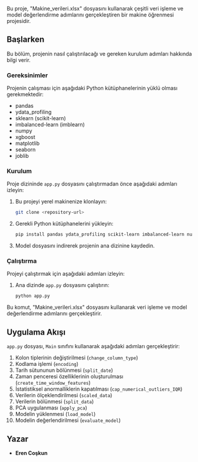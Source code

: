 Bu proje, "Makine_verileri.xlsx" dosyasını kullanarak çeşitli veri işleme ve model değerlendirme adımlarını gerçekleştiren bir makine öğrenmesi projesidir.

## Başlarken

Bu bölüm, projenin nasıl çalıştırılacağı ve gereken kurulum adımları hakkında bilgi verir.

### Gereksinimler

Projenin çalışması için aşağıdaki Python kütüphanelerinin yüklü olması gerekmektedir:

- pandas
- ydata_profiling
- sklearn (scikit-learn)
- imbalanced-learn (imblearn)
- numpy
- xgboost
- matplotlib
- seaborn
- joblib

### Kurulum

Proje dizininde `app.py` dosyasını çalıştırmadan önce aşağıdaki adımları izleyin:

1. Bu projeyi yerel makinenize klonlayın:

   ```bash
   git clone <repository-url>
   ```

2. Gerekli Python kütüphanelerini yükleyin:

   ```bash
   pip install pandas ydata_profiling scikit-learn imbalanced-learn numpy xgboost matplotlib seaborn joblib
   ```

3. Model dosyasını indirerek projenin ana dizinine kaydedin.

### Çalıştırma

Projeyi çalıştırmak için aşağıdaki adımları izleyin:

1. Ana dizinde `app.py` dosyasını çalıştırın:

   ```bash
   python app.py
   ```

Bu komut, "Makine_verileri.xlsx" dosyasını kullanarak veri işleme ve model değerlendirme adımlarını gerçekleştirir.

## Uygulama Akışı

`app.py` dosyası, `Main` sınıfını kullanarak aşağıdaki adımları gerçekleştirir:

1. Kolon tiplerinin değiştirilmesi (`change_column_type`)
2. Kodlama işlemi (`encoding`)
3. Tarih sütununun bölünmesi (`split_date`)
4. Zaman penceresi özelliklerinin oluşturulması (`create_time_window_features`)
5. İstatistiksel anormalliklerin kapatılması (`cap_numerical_outliers_IQR`)
6. Verilerin ölçeklendirilmesi (`scaled_data`)
7. Verilerin bölünmesi (`split_data`)
8. PCA uygulanması (`apply_pca`)
9. Modelin yüklenmesi (`load_model`)
10. Modelin değerlendirilmesi (`evaluate_model`)

## Yazar

- **Eren Coşkun**
